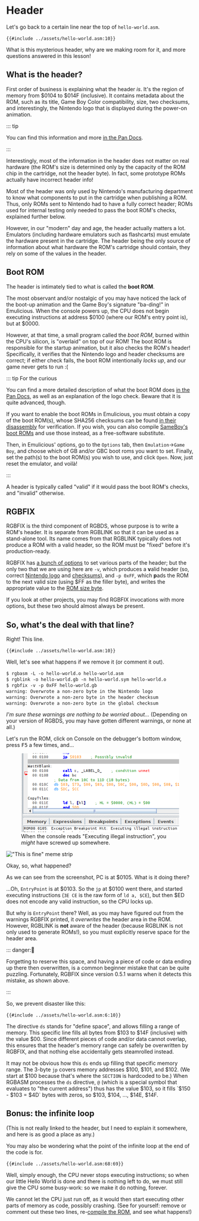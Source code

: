# Header

Let's go back to a certain line near the top of `hello-world.asm`.

```rgbasm,linenos,start=7
{{#include ../assets/hello-world.asm:10}}
```

What is this mysterious header, why are we making room for it, and more questions answered in this lesson!

## What is the header?

First order of business is explaining what the header *is*.
It's the region of memory from $0104 to $014F (inclusive).
It contains metadata about the ROM, such as its title, Game Boy Color compatibility, size,
two checksums, and interestingly, the Nintendo logo that is displayed during the power-on animation.

::: tip

You can find this information and more [in the Pan Docs](https://gbdev.io/pandocs/The_Cartridge_Header).

:::

Interestingly, most of the information in the header does not matter on real hardware (the ROM's size is determined only by the capacity of the ROM chip in the cartridge, not the header byte).
In fact, some prototype ROMs actually have incorrect header info!

Most of the header was only used by Nintendo's manufacturing department to know what components to put in the cartridge when publishing a ROM.
Thus, only ROMs sent to Nintendo had to have a fully correct header; ROMs used for internal testing only needed to pass the boot ROM's checks, explained further below.

However, in our "modern" day and age, the header actually matters a lot.
Emulators (including hardware emulators such as flashcarts) must emulate the hardware present in the cartridge.
The header being the only source of information about what hardware the ROM's cartridge should contain, they rely on some of the values in the header.

## Boot ROM

The header is intimately tied to what is called the **boot ROM**.

The most observant and/or nostalgic of you may have noticed the lack of the boot-up animation and the Game Boy's signature "ba-ding!" in Emulicious.
When the console powers up, the CPU does not begin executing instructions at address $0100 (where our ROM's entry point is), but at $0000.

However, at that time, a small program called the *boot ROM*, burned within the CPU's silicon, is "overlaid" on top of our ROM!
The boot ROM is responsible for the startup animation, but it also checks the ROM's header!
Specifically, it verifies that the Nintendo logo and header checksums are correct; if either check fails, the boot ROM intentionally *locks up*, and our game never gets to run :(

::: tip For the curious

You can find a more detailed description of what the boot ROM does [in the Pan Docs](https://gbdev.io/pandocs/Power_Up_Sequence), as well as an explanation of the logo check.
Beware that it is quite advanced, though.

If you want to enable the boot ROMs in Emulicious, you must obtain a copy of the boot ROM(s), whose SHA256 checksums can be found [in their disassembly](https://github.com/ISSOtm/gb-bootroms/blob/master/sha256sums.txt) for verification.
If you wish, you can also compile [SameBoy's boot ROMs](https://github.com/LIJI32/SameBoy#compilation) and use those instead, as a free-software substitute.

Then, in Emulicious' options, go to the `Options` tab, then `Emulation`→`Game Boy`, and choose which of GB and/or GBC boot roms you want to set.
Finally, set the path(s) to the boot ROM(s) you wish to use, and click `Open`.
Now, just reset the emulator, and voilà!

:::

A header is typically called "valid" if it would pass the boot ROM's checks, and "invalid" otherwise.

## RGBFIX

RGBFIX is the third component of RGBDS, whose purpose is to write a ROM's header.
It is separate from RGBLINK so that it can be used as a stand-alone tool.
Its name comes from that RGBLINK typically does not produce a ROM with a valid header, so the ROM must be "fixed" before it's production-ready.

RGBFIX has [a bunch of options](https://rgbds.gbdev.io/docs/rgbfix.1) to set various parts of the header; but the only two that we are using here are `-v`, which produces a **v**alid header (so, correct [Nintendo logo](https://gbdev.io/pandocs/The_Cartridge_Header.html#0104-0133---nintendo-logo) and [checksums](https://gbdev.io/pandocs/The_Cartridge_Header.html#014d---header-checksum)), and <code>-p&nbsp;0xFF</code>, which **p**ads the ROM to the next valid size (using $FF as the filler byte), and writes the appropriate value to the [ROM size byte](https://gbdev.io/pandocs/The_Cartridge_Header.html#0148---rom-size).

If you look at other projects, you may find RGBFIX invocations with more options, but these two should almost always be present.

## So, what's the deal with that line?

Right!
This line.

```rgbasm,linenos,start=7
{{#include ../assets/hello-world.asm:10}}
```

Well, let's see what happens if we remove it (or comment it out).

```console
$ rgbasm -L -o hello-world.o hello-world.asm
$ rgblink -o hello-world.gb -n hello-world.sym hello-world.o
$ rgbfix -v -p 0xFF hello-world.gb
warning: Overwrote a non-zero byte in the Nintendo logo
warning: Overwrote a non-zero byte in the header checksum
warning: Overwrote a non-zero byte in the global checksum
```

*I'm sure these warnings are nothing to be worried about...*
(Depending on your version of RGBDS, you may have gotten different warnings, or none at all.)

Let's run the ROM, click on Console on the debugger's bottom window, press <kbd><kbd>F5</kbd></kbd> a few times, and...

<figure>
  <img src="../assets/img/invalid_opcode.png" alt="Screenshot of Emulicious' debugger, PC won't advance past $0105">
  <figcaption>
    When the console reads "Executing illegal instruction", you <i>might</i> have screwed up somewhere.
  </figcaption>
</figure>

!["This is fine" meme strip](../assets/img/fine.png)

Okay, so, what happened?

As we can see from the screenshot, PC is at $0105.
What is it doing there?

...Oh, `EntryPoint` is at $0103.
So the `jp` at $0100 went there, and started executing instructions (`3E CE` is the raw form of `ld a, $CE`), but then $ED does not encode any valid instruction, so the CPU locks up.

But why is `EntryPoint` there?
Well, as you may have figured out from the warnings RGBFIX printed, it *overwrites* the header area in the ROM.
However, RGBLINK is **not** aware of the header (because RGBLINK is not only used to generate ROMs!), so you must explicitly reserve space for the header area.

::: danger:🥴

Forgetting to reserve this space, and having a piece of code or data ending up there then overwritten, is a common beginner mistake that can be quite puzzling.
Fortunately, RGBFIX since version 0.5.1 warns when it detects this mistake, as shown above.

:::

So, we prevent disaster like this:

```rgbasm,linenos,start=3
{{#include ../assets/hello-world.asm:6:10}}
```

The directive `ds` stands for "define space", and allows filling a range of memory.
This specific line fills all bytes from $103 to $14F (inclusive) with the value $00.
Since different pieces of code and/or data cannot overlap, this ensures that the header's memory range can safely be overwritten by RGBFIX, and that nothing else accidentally gets steamrolled instead.

It may not be obvious how this `ds` ends up filling that specific memory range.
The 3-byte `jp` covers memory addresses $100, $101, and $102.
(We start at $100 because that's where the `SECTION` is hardcoded to be.)
When RGBASM processes the `ds` directive, `@` (which is a special symbol that evaluates to "the current address") thus has the value $103, so it fills `$150 - $103 = $4D` bytes with zeros, so $103, $104, ..., $14E, $14F.

## Bonus: the infinite loop

(This is not really linked to the header, but I need to explain it somewhere, and here is as good a place as any.)

You may also be wondering what the point of the infinite loop at the end of the code is for.

```rgbasm
{{#include ../assets/hello-world.asm:68:69}}
```

Well, simply enough, the CPU never stops executing instructions; so when our little Hello World is done and there is nothing left to do, we must still give the CPU some busy-work: so we make it do nothing, forever.

We cannot let the CPU just run off, as it would then start executing other parts of memory as code, possibly crashing.
(See for yourself: remove or comment out these two lines, re-[compile the ROM](hello_world.md), and see what happens!)
